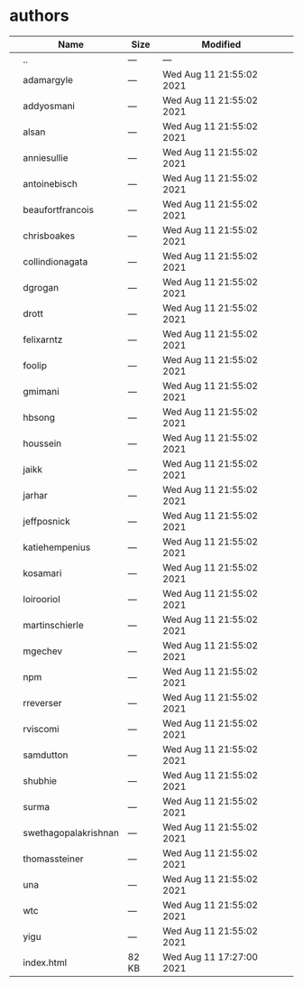 # authors

<table><thead><tr class="header"><th></th><th>Name</th><th>Size</th><th>Modified</th><th></th></tr></thead><tbody><tr class="odd"><td></td><td><span class="goup">..</span></td><td>—</td><td>—</td><td></td></tr><tr class="even"><td></td><td><span class="name">adamargyle</span></td><td>—</td><td>Wed Aug 11 21:55:02 2021</td><td></td></tr><tr class="odd"><td></td><td><span class="name">addyosmani</span></td><td>—</td><td>Wed Aug 11 21:55:02 2021</td><td></td></tr><tr class="even"><td></td><td><span class="name">alsan</span></td><td>—</td><td>Wed Aug 11 21:55:02 2021</td><td></td></tr><tr class="odd"><td></td><td><span class="name">anniesullie</span></td><td>—</td><td>Wed Aug 11 21:55:02 2021</td><td></td></tr><tr class="even"><td></td><td><span class="name">antoinebisch</span></td><td>—</td><td>Wed Aug 11 21:55:02 2021</td><td></td></tr><tr class="odd"><td></td><td><span class="name">beaufortfrancois</span></td><td>—</td><td>Wed Aug 11 21:55:02 2021</td><td></td></tr><tr class="even"><td></td><td><span class="name">chrisboakes</span></td><td>—</td><td>Wed Aug 11 21:55:02 2021</td><td></td></tr><tr class="odd"><td></td><td><span class="name">collindionagata</span></td><td>—</td><td>Wed Aug 11 21:55:02 2021</td><td></td></tr><tr class="even"><td></td><td><span class="name">dgrogan</span></td><td>—</td><td>Wed Aug 11 21:55:02 2021</td><td></td></tr><tr class="odd"><td></td><td><span class="name">drott</span></td><td>—</td><td>Wed Aug 11 21:55:02 2021</td><td></td></tr><tr class="even"><td></td><td><span class="name">felixarntz</span></td><td>—</td><td>Wed Aug 11 21:55:02 2021</td><td></td></tr><tr class="odd"><td></td><td><span class="name">foolip</span></td><td>—</td><td>Wed Aug 11 21:55:02 2021</td><td></td></tr><tr class="even"><td></td><td><span class="name">gmimani</span></td><td>—</td><td>Wed Aug 11 21:55:02 2021</td><td></td></tr><tr class="odd"><td></td><td><span class="name">hbsong</span></td><td>—</td><td>Wed Aug 11 21:55:02 2021</td><td></td></tr><tr class="even"><td></td><td><span class="name">houssein</span></td><td>—</td><td>Wed Aug 11 21:55:02 2021</td><td></td></tr><tr class="odd"><td></td><td><span class="name">jaikk</span></td><td>—</td><td>Wed Aug 11 21:55:02 2021</td><td></td></tr><tr class="even"><td></td><td><span class="name">jarhar</span></td><td>—</td><td>Wed Aug 11 21:55:02 2021</td><td></td></tr><tr class="odd"><td></td><td><span class="name">jeffposnick</span></td><td>—</td><td>Wed Aug 11 21:55:02 2021</td><td></td></tr><tr class="even"><td></td><td><span class="name">katiehempenius</span></td><td>—</td><td>Wed Aug 11 21:55:02 2021</td><td></td></tr><tr class="odd"><td></td><td><span class="name">kosamari</span></td><td>—</td><td>Wed Aug 11 21:55:02 2021</td><td></td></tr><tr class="even"><td></td><td><span class="name">loirooriol</span></td><td>—</td><td>Wed Aug 11 21:55:02 2021</td><td></td></tr><tr class="odd"><td></td><td><span class="name">martinschierle</span></td><td>—</td><td>Wed Aug 11 21:55:02 2021</td><td></td></tr><tr class="even"><td></td><td><span class="name">mgechev</span></td><td>—</td><td>Wed Aug 11 21:55:02 2021</td><td></td></tr><tr class="odd"><td></td><td><span class="name">npm</span></td><td>—</td><td>Wed Aug 11 21:55:02 2021</td><td></td></tr><tr class="even"><td></td><td><span class="name">rreverser</span></td><td>—</td><td>Wed Aug 11 21:55:02 2021</td><td></td></tr><tr class="odd"><td></td><td><span class="name">rviscomi</span></td><td>—</td><td>Wed Aug 11 21:55:02 2021</td><td></td></tr><tr class="even"><td></td><td><span class="name">samdutton</span></td><td>—</td><td>Wed Aug 11 21:55:02 2021</td><td></td></tr><tr class="odd"><td></td><td><span class="name">shubhie</span></td><td>—</td><td>Wed Aug 11 21:55:02 2021</td><td></td></tr><tr class="even"><td></td><td><span class="name">surma</span></td><td>—</td><td>Wed Aug 11 21:55:02 2021</td><td></td></tr><tr class="odd"><td></td><td><span class="name">swethagopalakrishnan</span></td><td>—</td><td>Wed Aug 11 21:55:02 2021</td><td></td></tr><tr class="even"><td></td><td><span class="name">thomassteiner</span></td><td>—</td><td>Wed Aug 11 21:55:02 2021</td><td></td></tr><tr class="odd"><td></td><td><span class="name">una</span></td><td>—</td><td>Wed Aug 11 21:55:02 2021</td><td></td></tr><tr class="even"><td></td><td><span class="name">wtc</span></td><td>—</td><td>Wed Aug 11 21:55:02 2021</td><td></td></tr><tr class="odd"><td></td><td><span class="name">yigu</span></td><td>—</td><td>Wed Aug 11 21:55:02 2021</td><td></td></tr><tr class="even"><td></td><td><span class="name">index.html</span></td><td>82 KB</td><td>Wed Aug 11 17:27:00 2021</td><td></td></tr></tbody></table>
